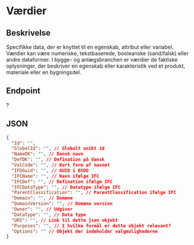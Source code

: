 # Værdier

## Beskrivelse

Specifikke data, der er knyttet til en egenskab, attribut eller variabel. Værdier kan være numeriske, tekstbaserede, booleanske (sand/falsk) eller andre dataformer. I bygge- og anlægsbranchen er værdier de faktiske oplysninger, der beskriver en egenskab eller karakteristik ved et produkt, materiale eller en bygningsdel.

## Endpoint

?

## JSON

```json
{
  "Id": "",
  "GlobalId": "", // Globalt unikt id
  "NameDK": "", // Dansk navn
  "DefDK": "", // Defination på dansk
  "ValCode": "", // Kort form af navnet
  "IFDGuid": "", // GUID i BSDD
  "IFCName": "", // Navn ifølge IFC
  "IFCDef": "", // Defination ifølge IFC
  "IFCDataType": "", // Datatype ifølge IFC
  "ParentClassification": "", // ParentClassification ifølge IFC
  "Domain": "", // Domæne
  "DomainVersion": "", // Domæne version
  "Owner": "", // Udgiver
  "DataType": "", // Data type
  "URI": "", // Link til dette json objekt
  "Purposes": "", // I hvilke formål er dette objekt relevant?
  "Options": "" // Objekt der indeholder valgmulighederne
}
```
